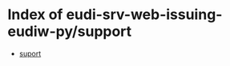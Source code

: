 # Index of eudi-srv-web-issuing-eudiw-py/support

- [suport](/eudi-srv-web-issuing-eudiw-py/support/suport/)